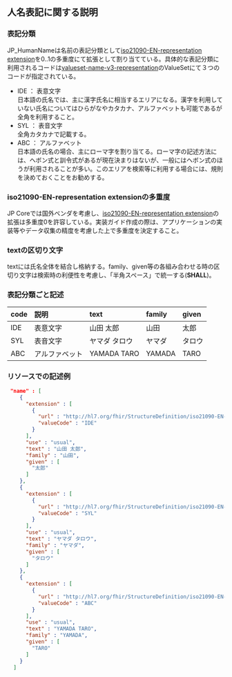 ## 人名表記に関する説明

### 表記分類

JP_HumanNameは名前の表記分類として[iso21090-EN-representation extension](http://hl7.org/fhir/R4B/extension-iso21090-en-representation.html)を0..1の多重度にて拡張として割り当てている。具体的な表記分類に利用されるコードは[valueset-name-v3-representation](http://hl7.org/fhir/R4B/valueset-name-v3-representation.html)のValueSetにて３つのコードが指定されている。

  - IDE ： 表意文字  
  日本語の氏名では、主に漢字氏名に相当するエリアになる。漢字を利用していない氏名についてはひらがなやカタカナ、アルファベットも可能であるが全角を利用すること。
  - SYL ： 表音文字  
  全角カタカナで記載する。
  - ABC ： アルファベット  
  日本語の氏名の場合、主にローマ字を割り当てる。ローマ字の記述方法には、ヘボン式と訓令式があるが現在決まりはないが、一般にはヘボン式のほうが利用されることが多い。このエリアを検索等に利用する場合には、規則を決めておくことをお勧めする。

### iso21090-EN-representation extensionの多重度

JP Coreでは国外ベンダを考慮し、[iso21090-EN-representation extension](http://hl7.org/fhir/R4B/extension-iso21090-en-representation.html)の拡張は多重度0を許容している。実装ガイド作成の際は、アプリケーションの実装等やデータ収集の精度を考慮した上で多重度を決定すること。

### textの区切り文字

textには氏名全体を結合し格納する。family、given等の各組み合わせる時の区切り文字は検索時の利便性を考慮し、「半角スペース」で統一する(**SHALL**)。

### 表記分類ごと記述

| code | 説明 | text | family | given |
|:--- |:--- |:--- |:--- |:--- |
| IDE | 表意文字 | 山田 太郎 | 山田 | 太郎 |
| SYL | 表音文字 | ヤマダ タロウ | ヤマダ | タロウ |
| ABC | アルファベット | YAMADA TARO | YAMADA | TARO |


### リソースでの記述例
``` json
 "name" : [
    {
      "extension" : [
        {
          "url" : "http://hl7.org/fhir/StructureDefinition/iso21090-EN-representation",
          "valueCode" : "IDE"
        }
      ],
      "use" : "usual",
      "text" : "山田 太郎",
      "family" : "山田",
      "given" : [
        "太郎"
      ]
    },
    {
      "extension" : [
        {
          "url" : "http://hl7.org/fhir/StructureDefinition/iso21090-EN-representation",
          "valueCode" : "SYL"
        }
      ],
      "use" : "usual",
      "text" : "ヤマダ タロウ",
      "family" : "ヤマダ",
      "given" : [
        "タロウ"
      ]
    },
    {
      "extension" : [
        {
          "url" : "http://hl7.org/fhir/StructureDefinition/iso21090-EN-representation",
          "valueCode" : "ABC"
        }
      ],
      "use" : "usual",
      "text" : "YAMADA TARO",
      "family" : "YAMADA",
      "given" : [
        "TARO"
      ]
    }
  ]

```
